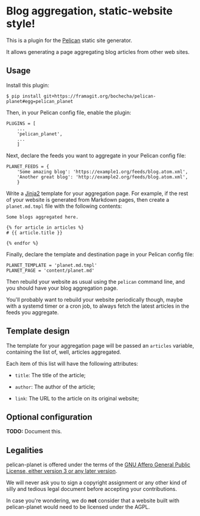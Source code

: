 # Blog aggregation, static-website style!

This is a plugin for the [Pelican](https://getpelican.com) static site
generator.

It allows generating a page aggregating blog articles from other web sites.

## Usage

Install this plugin:

    $ pip install git+https://framagit.org/bochecha/pelican-planet#egg=pelican_planet

Then, in your Pelican config file, enable the plugin:

    PLUGINS = [
        ...
        'pelican_planet',
        ...
        ]

Next, declare the feeds you want to aggregate in your Pelican config file:

    PLANET_FEEDS = {
        'Some amazing blog': 'https://example1.org/feeds/blog.atom.xml',
        'Another great blog': 'http://example2.org/feeds/blog.atom.xml',
        }

Write a [Jinja2](http://jinja.pocoo.org/) template for your aggregation page.
For example, if the rest of your website is generated from Markdown pages, then
create a `planet.md.tmpl` file with the following contents:


    Some blogs aggregated here.

    {% for article in articles %}
    # {{ article.title }}

    {% endfor %}

Finally, declare the template and destination page in your Pelican config file:

    PLANET_TEMPLATE = 'planet.md.tmpl'
    PLANET_PAGE = 'content/planet.md'

Then rebuild your website as usual using the `pelican` command line, and you
should have your blog aggregation page.

You'll probably want to rebuild your website periodically though, maybe with a
systemd timer or a cron job, to always fetch the latest articles in the feeds
you aggregate.

## Template design

The template for your aggregation page will be passed an `articles` variable,
containing the list of, well, articles aggregated.

Each item of this list will have the following attributes:

*   `title`: The title of the article;

*   `author`: The author of the article;

*   `link`: The URL to the article on its original website;

## Optional configuration

**TODO:** Document this.

## Legalities

pelican-planet is offered under the terms of the
[GNU Affero General Public License, either version 3 or any later version](http://www.gnu.org/licenses/agpl.html).

We will never ask you to sign a copyright assignment or any other kind of
silly and tedious legal document before accepting your contributions.

In case you're wondering, we do **not** consider that a website built with
pelican-planet would need to be licensed under the AGPL.
